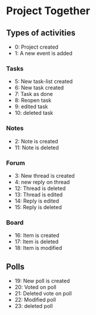 # Project Together


## Types of activities
- 0: Project created
- 1: A new event is added

### Tasks
- 5: New task-list created
- 6: New task created
- 7: Task as done
- 8: Reopen task
- 9: edited task
- 10: deleted task

### Notes
- 2: Note is created
- 11: Note is deleted

### Forum
- 3: New thread is created
- 4: new reply on thread 
- 12: Thread is deleted
- 13: Thread is edited
- 14: Reply is edited
- 15: Reply is deleted

### Board
- 16: Item is created
- 17: Item is deleted
- 18: Item is modified


## Polls
- 19: New poll is created
- 20: Voted on poll
- 21: Deleted vote on poll
- 22: Modified poll
- 23: deleted poll
